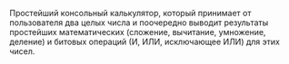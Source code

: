 Простейший консольный калькулятор, который принимает от пользователя два целых числа и поочередно выводит результаты простейших математических (сложение, вычитание, умножение, деление) и битовых операций (И, ИЛИ, исключающее ИЛИ) для этих чисел.
